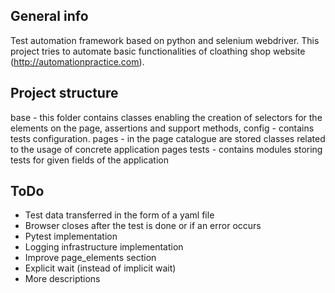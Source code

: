 ## General info
Test automation framework based on python and selenium webdriver.
This project tries to automate basic functionalities of cloathing shop website (http://automationpractice.com).

## Project structure
base - this folder contains classes enabling the creation of selectors for the elements on the page, assertions and support methods, 
config - contains tests configuration. 
pages - in the page catalogue are stored classes related to the usage of concrete application pages 
tests - contains modules storing tests for given fields of the application

## ToDo
* Test data transferred in the form of a yaml file 
* Browser closes after the test is done or if an error occurs
* Pytest implementation 
* Logging infrastructure implementation
* Improve page_elements section
* Explicit wait (instead of implicit wait)
* More descriptions
